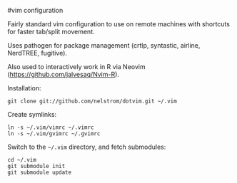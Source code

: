 #vim configuration

Fairly standard vim configuration to use on remote machines with shortcuts for faster tab/split movement. 

Uses pathogen for package management (crtlp, syntastic, airline, NerdTREE, fugitive).

Also used to interactively work in R via Neovim (https://github.com/jalvesaq/Nvim-R).

Installation:

    git clone git://github.com/nelstrom/dotvim.git ~/.vim

Create symlinks:

    ln -s ~/.vim/vimrc ~/.vimrc
    ln -s ~/.vim/gvimrc ~/.gvimrc

Switch to the `~/.vim` directory, and fetch submodules:

    cd ~/.vim
    git submodule init
    git submodule update
